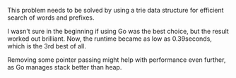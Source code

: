 This problem needs to be solved by using a trie data structure for efficient search of words and prefixes. 

I wasn't sure in the beginning if using Go was the best choice, but the result worked out brilliant. Now, the runtime became as low as 0.39seconds, which is the 3rd best of all.

Removing some pointer passing might help with performance even further, as Go manages stack better than heap.